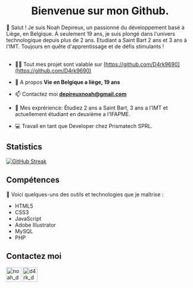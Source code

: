 <h1 align="center">Bienvenue sur mon Github.</h1>
👋 Salut ! Je suis Noah Depireux, un passionné du développement basé à Liège, en Belgique. À seulement 19 ans, je suis plongé dans l'univers technologique depuis plus de 2 ans. Etudiant a Saint Bart 2 ans et 3 ans à l'IMT. Toujours en quête d'apprentissage et de défis stimulants !
</br>
</br>

- 👨‍💻 Tout mes projet sont valable sur [https://github.com/D4rk9690](https://github.com/D4rk9690)

- 💬 A propos **Vie en Belgique a liège, 19 ans**

- 📫 Contactez moi **depireuxnoah@gmail.com**

- 📄 Mes exprérience: Étudiez 2 ans a Saint Bart, 3 ans a l'IMT et actuellement étudiant en deuxième a l'IFAPME.

- 💻 Travail en tant que Developer chez Prismatech SPRL.



## Statistics
[![GitHub Streak](https://streak-stats.demolab.com?user=D4rk9690&theme=highcontrast&hide_border=true&locale=fr&background=EB545400)](https://git.io/streak-stats)

## Compétences
🚀 Voici quelques-uns des outils et technologies que je maîtrise :
- HTML5
- CSS3
- JavaScript
- Adobe Illustrator
- MySQL
- PHP

  
## Contactez moi
<p align="left">
<a href="https://www.linkedin.com/in/noah-depireux/" target="blank"><img align="center" src="https://media.discordapp.net/attachments/852924244185710613/1138841467129958512/icons8-linkedin-96.png" alt="noah_dep" height="40" width="40" /></a>
<a href="https://instagram.com/noah_dep" target="blank"><img align="center" src="https://media.discordapp.net/attachments/852924244185710613/1138841467759120384/icons8-instagram-96.png" alt="d4rk_dev" height="40" width="40" /></a>
</p>

